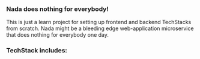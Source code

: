 
### Nada does nothing for everybody!

This is just a learn project for setting up frontend and backend TechStacks from scratch.
Nada might be a bleeding edge web-application microservice that does nothing for everybody one day.

### TechStack includes:

